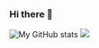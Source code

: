 ### Hi there 👋

![My GitHub stats](https://github-readme-stats.vercel.app/api?username=xdrenn&show_icons=true&theme=transparent)
![](https://github-readme-stats.vercel.app/api/top-langs/?username=xdrenn&layout=compact)
